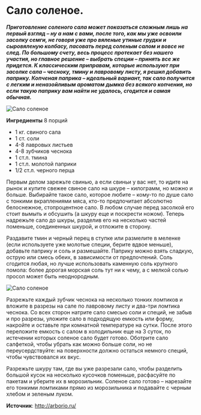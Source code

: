 # Сало соленое.

_**Приготовление соленого сала может показаться сложным лишь на первый взгляд – ну а нам с вами, после того, как мы уже освоили засолку семги, не говоря уже про вяленые утиные грудки и сыровяленую колбасу, пасовать перед соленым салом и вовсе не след. По большому счету, весь процесс протекает без нашего участия, но главное решение – выбрать специи – принять все же придется. К классическим приправам, которые используют при засолке сала – чесноку, тмину и лавровому листу, я решил добавить паприку. Копченая паприка – идеальный вариант, так сало получится с легким и неназойливым ароматом дымка без всякого копчения, но если такую паприку вам найти не удалось, сгодится и самая обычная.**_

![Сало соленое](/images/Kulinar/Myaso/salted-salo_01.jpg 'Сало соленое')

**Ингредиенты**
8 порций

- 1 кг. свиного сала
- 1 ст. соли
- 4-8 лавровых листьев
- 4-8 зубчиков чеснока
- 1 ст.л. тмина
- 1 ст.л. молотой паприки
- 1/2 ст.л. черного перца

Первым делом зарежьте свинью, а если свиньи у вас нет, то идите на рынок и купите свежее свиное сало на шкуре – килограмм, но можно и больше. Выбирайте такое сало, которое любите – кому-то по душе сало с тонкими вкраплениями мяса, кто-то предпочитает абсолютно белоснежное, стопроцентное сало. В любом случае перед засолкой его стоит вымыть и обсушить (а шкуру еще и поскрести ножом). Теперь надрежьте сало до шкуры, разделив его на несколько частей поменьше, соединенных шкурой, и отложите в сторону.

Раздавите тмин и черный перец в ступке или размелите в меленке (если используете уже молотые специи, берите вдвое меньше), добавьте паприку и соль и размешайте. Паприку можно взять сладкую, острую или смесь обеих, в зависимости от предпочтений. Соль сгодится любая, но лучше использовать каменную соль крупного помола: более дорогая морская соль тут ни к чему, а с мелкой солью просол может быть неоднородным.

![Сало соленое](/images/Kulinar/Myaso/salted-salo_02.jpg 'Сало соленое')

Разрежьте каждый зубчик чеснока на несколько тонких ломтиков и вложите в разрезы на сале по лавровому листу и два-три ломтика чеснока. Со всех сторон натрите сало смесью соли и специй, не забыв и про разрезы, уложите сало в подходящую емкость или форму, накройте и оставьте при комнатной температуре на сутки. После этого переложите емкость с салом в холодильник еще на 3 суток, по истечении которых соленое сало будет готово. Оботрите сало салфеткой, чтобы убрать как можно больше соли, но не переусердствуйте: на поверхности должно остаться немного специй, чтобы чувствовался их вкус.

Разрежьте шкуру там, где вы уже разрезали сало, чтобы разделить большой кусок на несколько кусочков поменьше, расфасуйте по пакетам и уберите их в морозильник. Соленое сало готово – нарезайте его тонкими ломтиками прямо из морозильника и подавайте с черным хлебом и зеленым луком.

**Источник**: http://arborio.ru/
